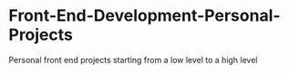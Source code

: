 # Front-End-Development-Personal-Projects
Personal front end projects starting from a low level to a high level
